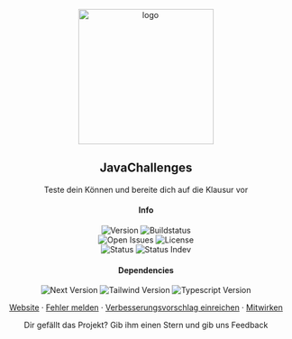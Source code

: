 <p align="center">
 <img src="https://avatars.githubusercontent.com/u/187251554?s=400&u=98293022a103e29a03f4fae822de68175de748e1&v=4" height="240" alt="logo"/>
</p>
<h2 align="center">JavaChallenges</h2>
 <p align="center">Teste dein Können und bereite dich auf die Klausur vor</p>


  <h4 align="center">Info</h4>
  <p align="center">
    <img alt="Version" src="https://img.shields.io/github/v/release/JavaChallenges/Interface" />
    <img alt="Buildstatus" src="https://img.shields.io/github/actions/workflow/status/JavaChallenges/Interface/package.yml?logo=docker" />
    <br />
    <img alt="Open Issues" src="https://img.shields.io/github/issues/JavaChallenges/Interface?logo=git" />
    <img alt="License" src="https://img.shields.io/github/license/JavaChallenges/Interface" />
    <br />
    <img alt="Status" src="https://img.shields.io/website?url=https%3A%2F%2Fjavachallenges.yannic-hock.de%2Fsettings&up_message=online&down_message=offline&label=Seite" />
    <img alt="Status Indev" src="https://img.shields.io/website?url=https%3A%2F%2Findev.javachallenges.yannic-hock.de%2Fsettings&up_message=online&down_message=offline&label=BETA%20Seite" />
  </p>

  <h4 align="center">Dependencies</h4>
  <p align="center">
    <img alt="Next Version" src="https://img.shields.io/github/package-json/dependency-version/JavaChallenges/Interface/next?logo=nextdotjs" />
    <img alt="Tailwind Version" src="https://img.shields.io/github/package-json/dependency-version/JavaChallenges/Interface/dev/tailwindcss?logo=tailwindcss" />
    <img alt="Typescript Version" src="https://img.shields.io/github/package-json/dependency-version/JavaChallenges/Interface/dev/typescript?logo=typescript" />
  </p>

<p align="center">
  <a href="https://javachallenges.yannic-hock.de" target="_blank">Website</a>
  ·
  <a href="https://github.com/JavaChallenges/Interface/issues/new?assignees=&labels=bug%2C+needs-review&projects=&template=bug_report.md&title=%5BBUG%5D+DEIN+TITEL" target="_blank">Fehler melden</a>
  ·
  <a href="https://github.com/JavaChallenges/Interface/issues/new?assignees=&labels=enhancement%2C+needs-review&projects=&template=verbesserungsvorschlag.md&title=%5BVerbesserungsvorschlag%5D+DEIN+TITEL" target="_blank">Verbesserungsvorschlag einreichen</a>
  ·
  <a href="https://github.com/JavaChallenges/Interface/blob/f787cd6d07e57048af37ea37ba3e4a1ca00b6c73/.github/CONTRIBUTING.md" target="_blank">Mitwirken</a>
</p>
<p align="center">Dir gefällt das Projekt? Gib ihm einen Stern und gib uns Feedback</p>


